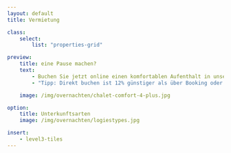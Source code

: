 ```yaml
---
layout: default
title: Vermietung

class:
    select:
        list: "properties-grid"

preview:
    title: eine Pause machen?
    text:
        - Buchen Sie jetzt online einen komfortablen Aufenthalt in unseren Chalets oder Appartements und genießen Sie bald einen wunderbare Aufenthalt.
        - "Tipp: Direkt buchen ist 12% günstiger als über Booking oder Airbnb."

    image: /img/overnachten/chalet-comfort-4-plus.jpg

option:
    title: Unterkunftsarten
    image: /img/overnachten/logiestypes.jpg

insert:
    - level3-tiles
---
```

